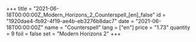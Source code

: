 +++
title = "2021-06-18T00:00:00Z_Modern_Horizons_2_Counterspell_[en]_false"
id = "1920dae4-fb92-4f19-ae4b-eb3276b8dac7"
date = "2021-06-18T00:00:00Z"
name = "Counterspell"
lang = ["en"]
price = "1.73"
quantity = 9
foil = false
set = "Modern Horizons 2"
+++
